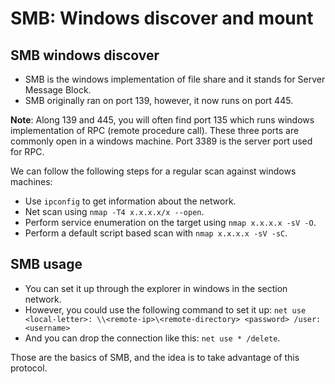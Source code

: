 # SMB: Windows discover and mount

## SMB windows discover

- SMB is the windows implementation of file share and it stands for Server Message Block.
- SMB originally ran on port 139, however, it now runs on port 445.

**Note**: Along 139 and 445, you will often find port 135 which runs windows implementation of RPC (remote procedure call). These three ports are commonly open in a windows machine. Port 3389 is the server port used for RPC.

We can follow the following steps for a regular scan against windows machines:

- Use `ipconfig` to get information about the network.
- Net scan using `nmap -T4 x.x.x.x/x --open`.
- Perform service enumeration on the target using `nmap x.x.x.x -sV -O`.
- Perform a default script based scan with `nmap x.x.x.x -sV -sC`.

## SMB usage

- You can set it up through the explorer in windows in the section network.
- However, you could use the following command to set it up: `net use <local-letter>: \\<remote-ip>\<remote-directory> <password> /user:<username>`
- And you can drop the connection like this: `net use * /delete`.

Those are the basics of SMB, and the idea is to take advantage of this protocol.